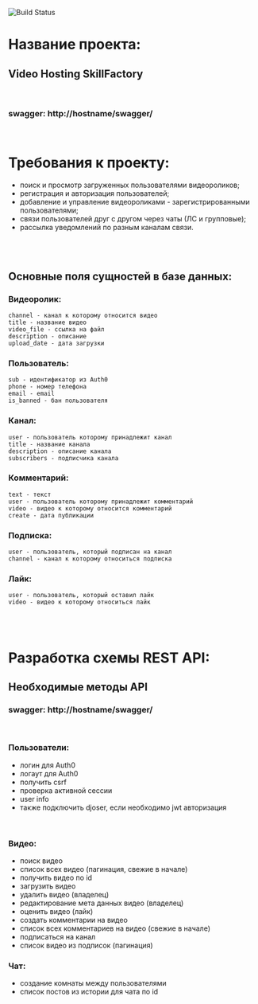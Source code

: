 ![Build Status](https://github.com/Doszhan-M/video.hosting/actions/workflows/ci_testing.yml/badge.svg)


# Название проекта: 
## Video Hosting SkillFactory
<br>

### swagger: http://hostname/swagger/
<br>

# Требования к проекту: 
- поиск и просмотр загруженных пользователями видеороликов;
- регистрация и авторизация пользователей;
- добавление и управление видеороликами - зарегистрированными пользователями;
- связи пользователей друг с другом через чаты (ЛС и групповые);
- рассылка уведомлений по разным каналам связи.
<br>
<br>


## Основные поля сущностей в базе данных: 

### Видеоролик:
```
channel - канал к которому относится видео
title - название видео
video_file - ссылка на файл
description - описание
upload_date - дата загрузки
```

### Пользователь:
```
sub - идентификатор из Auth0
phone - номер телефона
email - email
is_banned - бан пользователя
```

### Канал:
```
user - пользователь которому принадлежит канал 
title - название канала
description - описание канала
subscribers - подписчика канала
```
### Комментарий:
```
text - текст 
user - пользователь которому принадлежит комментарий
video - видео к которому относится комментарий
create - дата публикации
```
### Подписка:
```
user - пользователь, который подписан на канал
channel - канал к которому относиться подписка
```

### Лайк:
```
user - пользователь, который оставил лайк
video - видео к которому относиться лайк
```
<br>
<br>

# Разработка схемы REST API: 
## Необходимые методы API 
### swagger: http://hostname/swagger/

<br>

### Пользователи:
- логин для Auth0
- логаут для Auth0
- получить csrf
- проверка активной сессии
- user info
- также подключить djoser, если необходимо jwt авторизация
<br>

### Видео:
- поиск видео
- список всех видео (пагинация, свежие в начале) 
- получить видео по id 
- загрузить видео
- удалить видео (владелец)
- редактирование мета данных видео (владелец)
- оценить видео (лайк)
- создать комментарии на видео
- список всех комментариев на видео (свежие в начале)
- подписаться на канал
- список видео из подписок (пагинация)

### Чат:
- создание комнаты между пользователями
- список постов из истории для чата по id